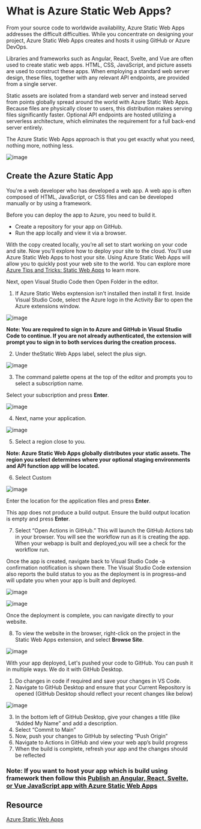 # What is Azure Static Web Apps?
From your source code to worldwide availability, Azure Static Web Apps addresses the difficult difficulties. While you concentrate on designing your project, Azure Static Web Apps creates and hosts it using GitHub or Azure DevOps.

Libraries and frameworks such as Angular, React, Svelte, and Vue are often used to create static web apps. HTML, CSS, JavaScript, and picture assets are used to construct these apps. When employing a standard web server design, these files, together with any relevant API endpoints, are provided from a single server.

Static assets are isolated from a standard web server and instead served from points globally spread around the world with Azure Static Web Apps. Because files are physically closer to users, this distribution makes serving files significantly faster. Optional API endpoints are hosted utilizing a serverless architecture, which eliminates the requirement for a full back-end server entirely.

The Azure Static Web Apps approach is that you get exactly what you need, nothing more, nothing less.

![image](https://user-images.githubusercontent.com/52650290/188269931-18a94627-94c8-4d70-99a3-91ccf6151ff6.png)

## Create the Azure Static App
You're a web developer who has developed a web app. A web app is often composed of HTML, JavaScript, or CSS files and can be developed manually or by using a framework.

Before you can deploy the app to Azure, you need to build it.

- Create a repository for your app on GitHub.
- Run the app locally and view it via a browser.

With the copy created locally, you’re all set to start working on your code and site. Now you’ll explore how to deploy your site to the cloud. You’ll use Azure Static Web Apps to host your site. Using Azure Static Web Apps will allow you to quickly post your web site to the world. You can explore more [Azure Tips and Tricks: Static Web Apps](https://docs.microsoft.com/en-us/shows/azure-tips-and-tricks-static-web-apps/) to learn more. 

Next, open Visual Studio Code then Open Folder in the editor.

1) If Azure Static Webs exptension isn't installed then install it first. Inside Visual Studio Code, select the Azure logo in the Activity Bar to open the Azure extensions window.

![image](https://user-images.githubusercontent.com/52650290/188270517-94ecb7aa-553f-4fa5-a315-a57411cdba32.png)

**Note: You are required to sign in to Azure and GitHub in Visual Studio Code to continue. If you are not already authenticated, the extension will prompt you to sign in to both services during the creation process.**

2) Under theStatic Web Apps label, select the plus sign.

![image](https://user-images.githubusercontent.com/52650290/188270550-e8bfc71e-6a78-4316-9865-31d4f53fddab.png)

3) The command palette opens at the top of the editor and prompts you to select a subscription name. 

Select your subscription and press **Enter**.
  
  ![image](https://user-images.githubusercontent.com/52650290/188270927-cf049857-afa6-4f87-87f9-b52245118732.png)
  
4) Next, name your application.
  
  ![image](https://user-images.githubusercontent.com/52650290/188270957-fcdcbc30-dcf1-40e5-b26e-34b462fcc7e7.png)

5) Select a region close to you.
  
**Note: Azure Static Web Apps globally distributes your static assets. The region you select determines where your optional staging environments and API function app will be located.**  
  
6) Select Custom 
  
  ![image](https://user-images.githubusercontent.com/52650290/188271044-613bdc41-77ba-4079-9b58-22e8d90f0c04.png)

Enter the location for the application files and press **Enter**.
  
This app does not produce a build output. Ensure the build output location is empty and press **Enter**.
  
7) Select “Open Actions in GitHub.” This will launch the GitHub Actions tab in your browser. You will see the workflow run as it is creating the app. When your webapp is built and deployed,you will see a check for the workflow run.  

Once the app is created, navigate back to Visual Studio Code -a confirmation notification is shown there. The Visual Studio Code extension also reports the build status to you as the deployment is in progress–and will update you when your app is built and deployed.
  
![image](https://user-images.githubusercontent.com/52650290/188271110-c08e7ab2-fa37-42c8-86e9-e55f6e8c82ff.png)

![image](https://user-images.githubusercontent.com/52650290/188271208-fbfd3728-3861-4ee7-bf91-0130a0b2e577.png)

Once the deployment is complete, you can navigate directly to your website.

8) To view the website in the browser, right-click on the project in the Static Web Apps extension, and select **Browse Site**.
  
![image](https://user-images.githubusercontent.com/52650290/188271276-e035840d-a291-436f-be25-765d8dea7810.png)

With your app deployed, Let's pushed your code to GitHub. You can push it in multiple ways. We do it with GitHub Desktop.

1) Do changes in code if required and save your changes in VS Code.
2) Navigate to GitHub Desktop and ensure that your Current Repository is opened (GitHub Desktop should reflect your recent changes like below)

![image](https://user-images.githubusercontent.com/52650290/188271450-327cc01f-4d75-4598-ace1-a7888845ed45.png)

3) In the bottom left of GitHub Desktop, give your changes a title (like “Added My Name” and add a description.
4) Select “Commit to Main”
5) Now, push your changes to GitHub by selecting “Push Origin”
6) Navigate to Actions in GitHub and view your web app’s build progress
7) When the build is complete, refresh your app and the changes should be reflected

### Note: If you want to host your app which is build using framework then follow this [Publish an Angular, React, Svelte, or Vue JavaScript app with Azure Static Web Apps](https://docs.microsoft.com/en-us/learn/modules/publish-app-service-static-web-app-api/2-exercise-get-started?pivots=react)

## Resource
[Azure Static Web Apps](https://docs.microsoft.com/en-us/learn/modules/publish-app-service-static-web-app-api/?WT.mc_id=academic-56895-chnoring)
  
